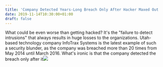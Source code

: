 ```yaml
---
title: 'Company Detected Years-Long Breach Only After Hacker Maxed Out Servers'' Storage'
date: 2019-11-14T10:30:00+01:00
draft: false
---
```


What could be even worse than getting hacked? It's the "failure to detect intrusions" that always results in huge losses to the organizations. Utah-based technology company InfoTrax Systems is the latest example of such a security blunder, as the company was breached more than 20 times from May 2014 until March 2016. What's ironic is that the company detected the breach only after it![](http://feeds.feedburner.com/~r/TheHackersNews/~4/PVmUjHRXV3Y)